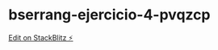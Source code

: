 # bserrang-ejercicio-4-pvqzcp

[Edit on StackBlitz ⚡️](https://stackblitz.com/edit/bserrang-ejercicio-4-pvqzcp)